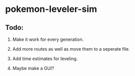 # pokemon-leveler-sim

Todo:
---
1. Make it work for every generation.

2. Add more routes as well as move them to a seperate file.

3. Add time estimates for leveling.

4. Maybe make a GUI?
